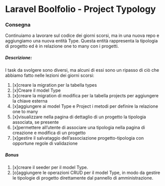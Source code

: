 # Laravel Boolfolio - Project Typology


### Consegna
Continuiamo a lavorare sul codice dei giorni scorsi, ma in una nuova repo e aggiungiamo una nuova entità Type.
Questa entità rappresenta la tipologia di progetto ed è in relazione one to many con i progetti.
##### Descrizione:
I task da svolgere sono diversi, ma alcuni di essi sono un ripasso di ciò che abbiamo fatto nelle lezioni dei giorni scorsi:

1. [x]creare la migration per la tabella types
2. [x]Creare il model Type
3. [x]creare la migration di modifica per la tabella projects per aggiungere la chiave esterna
4. [x]aggiungere ai model Type e Project i metodi per definire la relazione one to many
5. [x]visualizzare nella pagina di dettaglio di un progetto la tipologia associata, se presente
6. [x]permettere all’utente di associare una tipologia nella pagina di creazione e modifica di un progetto
7. [x]gestire il salvataggio dell’associazione progetto-tipologia con opportune regole di validazione

##### Bonus
1. [x]creare il seeder per il model Type.
2. [o]aggiungere le operazioni CRUD per il model Type, in modo da gestire le tipologie di progetto direttamente dal pannello di amministrazione.